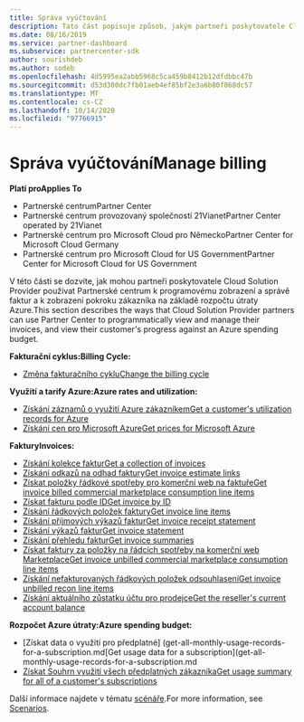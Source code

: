 ```yaml
---
title: Správa vyúčtování
description: Tato část popisuje způsob, jakým partneři poskytovatele Cloud Solution Provider můžou prostřednictvím partnerského centra zobrazit a spravovat své faktury a zobrazit pokrok svého zákazníka vůči rozpočtu útraty Azure.
ms.date: 08/16/2019
ms.service: partner-dashboard
ms.subservice: partnercenter-sdk
author: sourishdeb
ms.author: sodeb
ms.openlocfilehash: 4d5995ea2abb5968c5ca459b8412b12dfdbbc47b
ms.sourcegitcommit: d53d300dc7fb01aeb4ef85bf2e3a6b80f868dc57
ms.translationtype: MT
ms.contentlocale: cs-CZ
ms.lasthandoff: 10/14/2020
ms.locfileid: "97766915"
---
```

# <a name="manage-billing"></a><span data-ttu-id="59af1-103">Správa vyúčtování</span><span class="sxs-lookup"><span data-stu-id="59af1-103">Manage billing</span></span>

<span data-ttu-id="59af1-104">**Platí pro**</span><span class="sxs-lookup"><span data-stu-id="59af1-104">**Applies To**</span></span>

- <span data-ttu-id="59af1-105">Partnerské centrum</span><span class="sxs-lookup"><span data-stu-id="59af1-105">Partner Center</span></span>
- <span data-ttu-id="59af1-106">Partnerské centrum provozovaný společností 21Vianet</span><span class="sxs-lookup"><span data-stu-id="59af1-106">Partner Center operated by 21Vianet</span></span>
- <span data-ttu-id="59af1-107">Partnerské centrum pro Microsoft Cloud pro Německo</span><span class="sxs-lookup"><span data-stu-id="59af1-107">Partner Center for Microsoft Cloud Germany</span></span>
- <span data-ttu-id="59af1-108">Partnerské centrum pro Microsoft Cloud for US Government</span><span class="sxs-lookup"><span data-stu-id="59af1-108">Partner Center for Microsoft Cloud for US Government</span></span>

<span data-ttu-id="59af1-109">V této části se dozvíte, jak mohou partneři poskytovatele Cloud Solution Provider používat Partnerské centrum k programovému zobrazení a správě faktur a k zobrazení pokroku zákazníka na základě rozpočtu útraty Azure.</span><span class="sxs-lookup"><span data-stu-id="59af1-109">This section describes the ways that Cloud Solution Provider partners can use Partner Center to programmatically view and manage their invoices, and view their customer's progress against an Azure spending budget.</span></span>

<span data-ttu-id="59af1-110">**Fakturační cyklus:**</span><span class="sxs-lookup"><span data-stu-id="59af1-110">**Billing Cycle:**</span></span>
- [<span data-ttu-id="59af1-111">Změna fakturačního cyklu</span><span class="sxs-lookup"><span data-stu-id="59af1-111">Change the billing cycle</span></span>](change-the-billing-cycle.md)

<span data-ttu-id="59af1-112">**Využití a tarify Azure:**</span><span class="sxs-lookup"><span data-stu-id="59af1-112">**Azure rates and utilization:**</span></span>
- [<span data-ttu-id="59af1-113">Získání záznamů o využití Azure zákazníkem</span><span class="sxs-lookup"><span data-stu-id="59af1-113">Get a customer's utilization records for Azure</span></span>](get-a-customer-s-utilization-record-for-azure.md)
- [<span data-ttu-id="59af1-114">Získání cen pro Microsoft Azure</span><span class="sxs-lookup"><span data-stu-id="59af1-114">Get prices for Microsoft Azure</span></span>](get-prices-for-microsoft-azure.md)

<span data-ttu-id="59af1-115">**Faktury**</span><span class="sxs-lookup"><span data-stu-id="59af1-115">**Invoices:**</span></span>
- [<span data-ttu-id="59af1-116">Získání kolekce faktur</span><span class="sxs-lookup"><span data-stu-id="59af1-116">Get a collection of invoices</span></span>](get-a-collection-of-invoices.md)
- [<span data-ttu-id="59af1-117">Získání odkazů na odhad faktury</span><span class="sxs-lookup"><span data-stu-id="59af1-117">Get invoice estimate links</span></span>](get-invoice-estimate-links.md)
- [<span data-ttu-id="59af1-118">Získat položky řádkové spotřeby pro komerční web na faktuře</span><span class="sxs-lookup"><span data-stu-id="59af1-118">Get invoice billed commercial marketplace consumption line items</span></span>](get-invoice-billed-consumption-lineitems.md)
- [<span data-ttu-id="59af1-119">Získat fakturu podle ID</span><span class="sxs-lookup"><span data-stu-id="59af1-119">Get invoice by ID</span></span>](get-invoice-by-id.md)
- [<span data-ttu-id="59af1-120">Získání řádkových položek faktury</span><span class="sxs-lookup"><span data-stu-id="59af1-120">Get invoice line items</span></span>](get-invoiceline-items.md)
- [<span data-ttu-id="59af1-121">Získání příjmových výkazů faktur</span><span class="sxs-lookup"><span data-stu-id="59af1-121">Get invoice receipt statement</span></span>](get-invoice-receipt-statement.md)
- [<span data-ttu-id="59af1-122">Získání výkazů faktur</span><span class="sxs-lookup"><span data-stu-id="59af1-122">Get invoice statement</span></span>](get-invoice-statement.md)
- [<span data-ttu-id="59af1-123">Získání přehledu faktur</span><span class="sxs-lookup"><span data-stu-id="59af1-123">Get invoice summaries</span></span>](get-invoice-summaries.md)
- [<span data-ttu-id="59af1-124">Získat faktury za položky na řádcích spotřeby na komerční web Marketplace</span><span class="sxs-lookup"><span data-stu-id="59af1-124">Get invoice unbilled commercial marketplace consumption line items</span></span>](get-invoice-unbilled-consumption-lineitems.md)
- [<span data-ttu-id="59af1-125">Získání nefakturovaných řádkových položek odsouhlasení</span><span class="sxs-lookup"><span data-stu-id="59af1-125">Get invoice unbilled recon line items</span></span>](get-invoice-unbilled-recon-lineitems.md)
- [<span data-ttu-id="59af1-126">Získání aktuálního zůstatku účtu pro prodejce</span><span class="sxs-lookup"><span data-stu-id="59af1-126">Get the reseller's current account balance</span></span>](get-the-reseller-s-current-account-balance.md)

<span data-ttu-id="59af1-127">**Rozpočet Azure útraty:**</span><span class="sxs-lookup"><span data-stu-id="59af1-127">**Azure spending budget:**</span></span>
- <span data-ttu-id="59af1-128">[Získat data o využití pro předplatné] (get-all-monthly-usage-records-for-a-subscription.md</span><span class="sxs-lookup"><span data-stu-id="59af1-128">[Get usage data for a subscription](get-all-monthly-usage-records-for-a-subscription.md</span></span>
- [<span data-ttu-id="59af1-129">Získat Souhrn využití všech předplatných zákazníka</span><span class="sxs-lookup"><span data-stu-id="59af1-129">Get usage summary for all of a customer's subscriptions</span></span>](get-a-customer-usage-summary.md)

<span data-ttu-id="59af1-130">Další informace najdete v tématu [scénáře](scenarios.md).</span><span class="sxs-lookup"><span data-stu-id="59af1-130">For more information, see [Scenarios](scenarios.md).</span></span>
